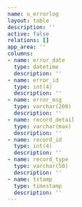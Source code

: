 ```yaml
---
name: u_errorlog
layout: table
description: ''
active: false
relations: []
app_area: ''
columns:
- name: error_date
  type: datetime
  description: ''
- name: error_id
  type: int(4)
  description: ''
- name: error_msg
  type: varchar(200)
  description: ''
- name: record_detail
  type: varchar(max)
  description: ''
- name: record_id
  type: int(4)
  description: ''
- name: record_type
  type: varchar(50)
  description: ''
- name: tstamp
  type: timestamp
  description: ''
---
```


